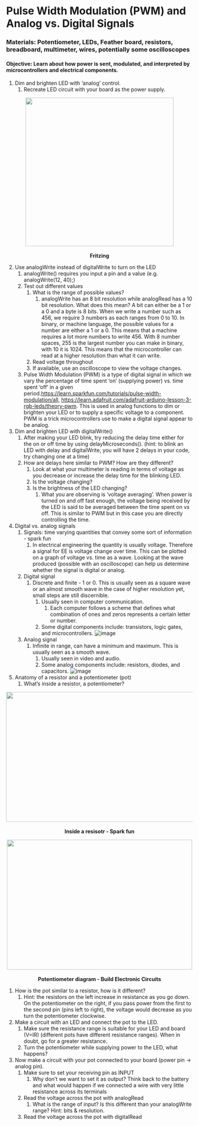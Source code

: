 # Pulse Width Modulation (PWM) and Analog vs. Digital Signals
### Materials: Potentiometer, LEDs, Feather board, resistors, breadboard, multimeter, wires, potentially some oscilloscopes
#### Objective: Learn about how power is sent, modulated, and interpreted by microcontrollers and electrical components.
1. Dim and brighten LED with ‘analog’ control.
   1. Recreate LED circuit with your board as the power supply.
<p align="center">
  <img width="400" height="400" src="https://user-images.githubusercontent.com/52707386/61998579-04ca5600-b067-11e9-8cd6-5c3d1ca73482.png">
   <br><br>
<b>Fritzing</b><br>
</p>  

   2. Use analogWrite instead of digitalWrite to turn on the LED
      1. analogWrite() requires you input a pin and a value (e.g. analogWrite(12, 40);)
      2. Test out different values
         1. What is the range of possible values?
            1. analogWrite has an 8 bit resolution while analogRead has a 10 bit resolution. What does this mean? A bit can either be a 1 or a 0 and a byte is 8 bits. When we write a number such as 456, we require 3 numbers as each ranges from 0 to 10. In binary, or machine language, the possible values for a number are either a 1 or a 0. This means that a machine requires a lot more numbers to write 456. With 8 number spaces, 255 is the largest number you can make in binary, with 10 it is 1024. This means that the microcontroller can read at a higher resolution than what it can write.
         2. Read voltage throughout
         3. If available, use an oscilloscope to view the voltage changes.
      3. Pulse Width Modulation (PWM) is a type of digital signal in which we vary the percentage of time spent ‘on’ (supplying power) vs. time spent ‘off’ in a given period.https://learn.sparkfun.com/tutorials/pulse-width-modulation/all, https://learn.adafruit.com/adafruit-arduino-lesson-3-rgb-leds/theory-pwm. This is used in analog functions to dim or brighten your LED or to supply a specific voltage to a component. PWM is a trick microcontrollers use to make a digital signal appear to be analog.
2. Dim and brighten LED with digitalWrite()
   1. After making your LED blink, try reducing the delay time either for the on or off time by using delayMicroseconds(). (hint: to blink an LED with delay and digitalWrite, you will have 2 delays in your code, try changing one at a time)
   2. How are delays here similar to PWM? How are they different?
      1. Look at what your multimeter is reading in terms of voltage as you decrease or increase the delay time for the blinking LED.
      2. Is the voltage changing?
      3. Is the brightness of the LED changing?
         1. What you are observing is ‘voltage averaging’. When power is turned on and off fast enough, the voltage being received by the LED is said to be averaged between the time spent on vs off. This is similar to PWM but in this case you are directly controlling the time.
3. Digital vs. analog signals
   1. Signals: time varying quantities that convey some sort of information - spark fun
      1. In electrical engineering the quantity is usually voltage. Therefore a signal for EE is voltage change over time. This can be plotted on a graph of voltage vs. time as a wave. Looking at the wave produced (possible with an oscilloscope) can help us determine whether the signal is digital or analog.
   2. Digital signal
      1. Discrete and finite - 1 or 0. This is usually seen as a square wave or an almost smooth wave in the case of higher resolution yet, small steps are still discernible.
         1. Usually seen in computer communication.
            1. Each computer follows a scheme that defines what combination of ones and zeros represents a certain letter or number.
         2. Some digital components include: transistors, logic gates, and microcontrollers.
         ![image](https://user-images.githubusercontent.com/52707386/62011774-94d4d200-b131-11e9-84e8-cd252f1534c1.png)
   3. Analog signal
      1. Infinite in range, can have a minimum and maximum. This is usually seen as a smooth wave.
         1. Usually seen in video and audio.
         2. Some analog components include: resistors, diodes, and capacitors.
         ![image](https://user-images.githubusercontent.com/52707386/62011787-d6657d00-b131-11e9-9c7a-a764c5bc6caa.png)
4. Anatomy of a resistor and a potentiometer (pot)
   1. What’s inside a resistor, a potentiometer?
<p align="center">
  <img width="700" height="350" src="https://user-images.githubusercontent.com/52707386/62011802-19275500-b132-11e9-9bf4-4bc812a81c8e.png">
      <br><br>
<b>Inside a resisotr - Spark fun</b><br>
</p>  

<p align="center">
  <img width="500" height="350" src="https://user-images.githubusercontent.com/52707386/62011816-525fc500-b132-11e9-8da9-c7ee6b88a0ba.png">
      <br><br>
<b>Potentiometer diagram - Build Electronic Circuits</b><br>
</p>  
   
   1. How is the pot similar to a resistor, how is it different?
         1. Hint: the resistors on the left increase in resistance as you go down. On the potentiometer on the right, if you pass power from the first to the second pin (pins left to right), the voltage would decrease as you turn the potentiometer clockwise.
   2. Make a circuit with an LED and connect the pot to the LED.
      1. Make sure the resistance range is suitable for your LED and board (V=IR) (different pots have different resistance ranges). When in doubt, go for a greater resistance.
      2. Turn the potentiometer while supplying power to the LED, what happens?
   3. Now make a circuit with your pot connected to your board (power pin -> analog pin).
      1. Make sure to set your receiving pin as INPUT
         1. Why don’t we want to set it as output? Think back to the battery and what would happen if we connected a wire with very little resistance across its terminals
      2. Read the voltage across the pot with analogRead
         1. What is the range of input? Is this different than your analogWrite range? Hint: bits & resolution.
      3. Read the voltage across the pot with digitalRead
      

